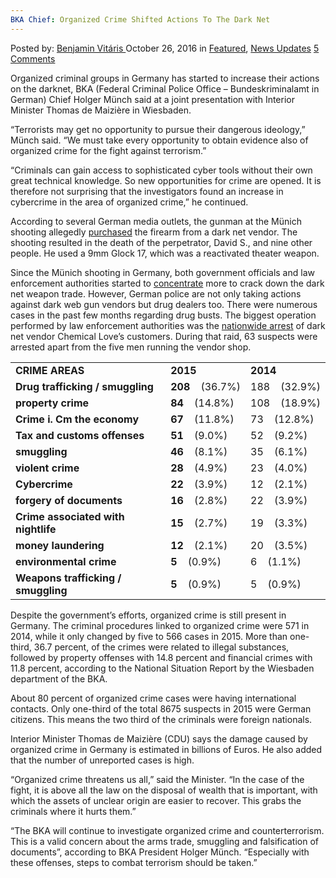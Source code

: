 ```yaml
---
BKA Chief: Organized Crime Shifted Actions To The Dark Net
---
```

<article class="post-listing post-16061 post type-post status-publish format-standard has-post-thumbnail hentry category-deepdot-news category-news-updates tag-actions tag-bka tag-chief tag-crime tag-dark tag-net tag-organized tag-shifted">
    <div class="post-inner">
    <p class="post-meta">
    <span>Posted by: <a href="https://www.deepdotweb.com/author/benjaminvi/" title="">Benjamin Vitáris </a></span>
    <span>October 26, 2016</span>
    <span>in <a href="https://www.deepdotweb.com/category/deepdot-news/" rel="category tag">Featured</a>, <a href="https://www.deepdotweb.com/category/news-updates/" rel="category tag">News Updates</a></span>
    <span><a href="https://www.deepdotweb.com/2016/10/26/bka-chief-organized-crime-shifted-actions-dark-net/#comments">5 Comments</a></span>
    </p>
    <div class="clear"></div>
    <div class="entry">
    <p>Organized criminal groups in Germany has started to increase their actions on the darknet, BKA (Federal Criminal Police Office – Bundeskriminalamt in German) Chief Holger Münch said at a joint presentation with Interior Minister Thomas de Maizière in Wiesbaden.</p>
    <p>&#8220;Terrorists may get no opportunity to pursue their dangerous ideology,&#8221; Münch said. “We must take every opportunity to obtain evidence also of organized crime for the fight against terrorism.”</p>
    <p>&#8220;Criminals can gain access to sophisticated cyber tools without their own great technical knowledge. So new opportunities for crime are opened. It is therefore not surprising that the investigators found an increase in cybercrime in the area of organized crime,” he continued.</p>
    <p>According to several German media outlets, the gunman at the Münich shooting allegedly <a href="https://www.deepdotweb.com/2016/07/24/munich-gunman-got-weapon-darknet/">purchased</a> the firearm from a dark net vendor. The shooting resulted in the death of the perpetrator, David S., and nine other people. He used a 9mm Glock 17, which was a reactivated theater weapon.</p>
    <p>Since the Münich shooting in Germany, both government officials and law enforcement authorities started to <a href="https://www.deepdotweb.com/2016/07/31/german-police-start-focusing-darknet-crimes-munich-shooting/">concentrate</a> more to crack down the dark net weapon trade. However, German police are not only taking actions against dark web gun vendors but drug dealers too. There were numerous cases in the past few months regarding drug busts. The biggest operation performed by law enforcement authorities was the <a href="https://www.deepdotweb.com/2016/09/12/nationwide-raid-vendor-chemical-loves-customers-germany/">nationwide arrest</a> of dark net vendor Chemical Love’s customers. During that raid, 63 suspects were arrested apart from the five men running the vendor shop.</p>
    <table>
    <tbody>
    <tr>
    <td><strong>CRIME AREAS</strong></td>
    <td><strong>2015</strong></td>
    <td><strong>2014</strong></td>
    </tr>
    <tr>
    <td><strong>Drug trafficking / smuggling</strong></td>
    <td><strong>208   </strong> (36.7%)</td>
    <td>188 <strong>   </strong>(32.9%)</td>
    </tr>
    <tr>
    <td><strong>property crime</strong></td>
    <td><strong>84   </strong> (14.8%)</td>
    <td>108 <strong>   </strong>(18.9%)</td>
    </tr>
    <tr>
    <td><strong>Crime i. Cm the economy</strong></td>
    <td><strong>67   </strong> (11.8%)</td>
    <td>73 <strong>   </strong>(12.8%)</td>
    </tr>
    <tr>
    <td><strong>Tax and customs offenses</strong></td>
    <td><strong>51   </strong> (9.0%)</td>
    <td>52 <strong>   </strong>(9.2%)</td>
    </tr>
    <tr>
    <td><strong>smuggling</strong></td>
    <td><strong>46   </strong> (8.1%)</td>
    <td>35 <strong>   </strong>(6.1%)</td>
    </tr>
    <tr>
    <td><strong>violent crime</strong></td>
    <td><strong>28   </strong> (4.9%)</td>
    <td>23 <strong>   </strong>(4.0%)</td>
    </tr>
    <tr>
    <td><strong>Cybercrime</strong></td>
    <td><strong>22   </strong> (3.9%)</td>
    <td>12 <strong>   </strong>(2.1%)</td>
    </tr>
    <tr>
    <td><strong>forgery of documents</strong></td>
    <td><strong>16   </strong> (2.8%)</td>
    <td>22 <strong>   </strong>(3.9%)</td>
    </tr>
    <tr>
    <td><strong>Crime associated with nightlife</strong></td>
    <td><strong>15   </strong> (2.7%)</td>
    <td>19 <strong>   </strong>(3.3%)</td>
    </tr>
    <tr>
    <td><strong>money laundering</strong></td>
    <td><strong>12   </strong> (2.1%)</td>
    <td>20 <strong>   </strong>(3.5%)</td>
    </tr>
    <tr>
    <td><strong>environmental crime</strong></td>
    <td><strong>5   </strong> (0.9%)</td>
    <td>6 <strong>   </strong>(1.1%)</td>
    </tr>
    <tr>
    <td><strong>Weapons trafficking / smuggling</strong></td>
    <td><strong>5   </strong> (0.9%)</td>
    <td>5 <strong>   </strong>(0.9%)</td>
    </tr>
    </tbody>
    </table>
    <p>Despite the government’s efforts, organized crime is still present in Germany. The criminal procedures linked to organized crime were 571 in 2014, while it only changed by five to 566 cases in 2015. More than one-third, 36.7 percent, of the crimes were related to illegal substances, followed by property offenses with 14.8 percent and financial crimes with 11.8 percent, according to the National Situation Report by the Wiesbaden department of the BKA.</p>
    <p>About 80 percent of organized crime cases were having international contacts. Only one-third of the total 8675 suspects in 2015 were German citizens. This means the two third of the criminals were foreign nationals.</p>
    <p>Interior Minister Thomas de Maizière (CDU) says the damage caused by organized crime in Germany is estimated in billions of Euros. He also added that the number of unreported cases is high.</p>
    <p>&#8220;Organized crime threatens us all,&#8221; said the Minister. “In the case of the fight, it is above all the law on the disposal of wealth that is important, with which the assets of unclear origin are easier to recover. This grabs the criminals where it hurts them.”</p>
    <p>“The BKA will continue to investigate organized crime and counterterrorism. This is a valid concern about the arms trade, smuggling and falsification of documents”, according to BKA President Holger Münch. “Especially with these offenses, steps to combat terrorism should be taken.”</p>
    </div>
    <span style="display:none"><a href="https://www.deepdotweb.com/tag/actions/" rel="tag">actions</a> <a href="https://www.deepdotweb.com/tag/bka/" rel="tag">bka</a> <a href="https://www.deepdotweb.com/tag/chief/" rel="tag">chief</a> <a href="https://www.deepdotweb.com/tag/crime/" rel="tag">crime</a> <a href="https://www.deepdotweb.com/tag/dark/" rel="tag">dark</a> <a href="https://www.deepdotweb.com/tag/net/" rel="tag">net</a> <a href="https://www.deepdotweb.com/tag/organized/" rel="tag">organized</a> <a href="https://www.deepdotweb.com/tag/shifted/" rel="tag">shifted</a></span> <span style="display:none" class="updated">2016-10-26</span>
    <div style="display:none" class="vcard author" itemprop="author" itemscope itemtype="http://schema.org/Person"><strong class="fn" itemprop="name"><a href="https://www.deepdotweb.com/author/benjaminvi/" title="Posts by Benjamin Vitáris" rel="author">Benjamin Vitáris</a></strong></div>
    </div>
</article>

